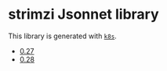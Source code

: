 # strimzi Jsonnet library

This library is generated with [`k8s`](https://github.com/jsonnet-libs/k8s).

- [0.27](0.27/README.md)
- [0.28](0.28/README.md)
